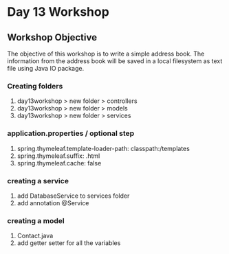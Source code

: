 # Day 13 Workshop

## Workshop Objective

The objective of this workshop is to write a simple address book. The
information from the address book will be saved in a local filesystem as text
file using Java IO package.

### Creating folders
1.  day13workshop  > new folder >  controllers
2.  day13workshop > new folder >  models
3.  day13workshop > new folder > services

###  application.properties / optional step
1. spring.thymeleaf.template-loader-path: classpath:/templates
2. spring.thymeleaf.suffix: .html
3. spring.thymeleaf.cache:  false

### creating a service
1. add DatabaseService to services folder
2. add annotation @Service 

### creating a model
1. Contact.java
2. add getter setter for all the variables
